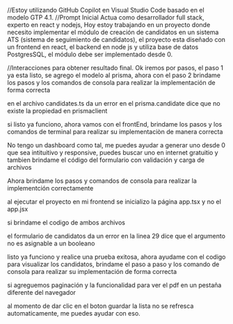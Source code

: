 //Estoy utilizando GitHub Copilot en Visual Studio Code basado en el modelo GTP 4.1.
//Prompt Inicial
Actua como desarrollador full stack, experto en react y nodejs, Hoy estoy trabajando en un proyecto donde necesito implementar el módulo de creación de candidatos en un sistema ATS (sistema de seguimiento de candidatos), el proyecto esta diseñado con un frontend en react, el backend en node js y utiliza base de datos PostgresSQL, el módulo debe ser implementado desde 0.

//Interacciones para obtener resultado final.
Ok iremos por pasos, el paso 1 ya esta listo, se agrego el modelo al prisma, ahora con el paso 2 brindame los pasos y los comandos de consola para realizar la implementación de forma correcta

en el archivo candidates.ts da un error en el prisma.candidate dice que no existe la propiedad en prismaclient

si listo ya funciono, ahora vamos con el frontEnd, brindame los pasos y los comandos de terminal para realizar su implementaciòn de manera correcta

No tengo un dashboard como tal, me puedes ayudar a generar uno desde 0 que sea intituitivo y responsive, puedes buscar uno en internet gratuitio y tambien brindame el código del formulario con validación y carga de archivos

Ahora brindame los pasos y comandos de consola para realizar la implementción correctamente

al ejecutar el proyecto en mi frontend se inicializo la página app.tsx y no el app.jsx

si brindame el codigo de ambos archivos

el formulario de candidatos da un error en la linea 29 dice que el argumento no es asignable a un booleano

listo ya funciono y realice una prueba exitosa, ahora ayudame con el codigo para visualizar los candidatos, brindame el paso a paso y los comando de consola para realizar su implementación de forma correcta

si agreguemos paginación y la funcionalidad para ver el pdf en un pestaña diferente del navegador

al momento de dar clic en el boton guardar la lista no se refresca automaticamente, me puedes ayudar con eso.